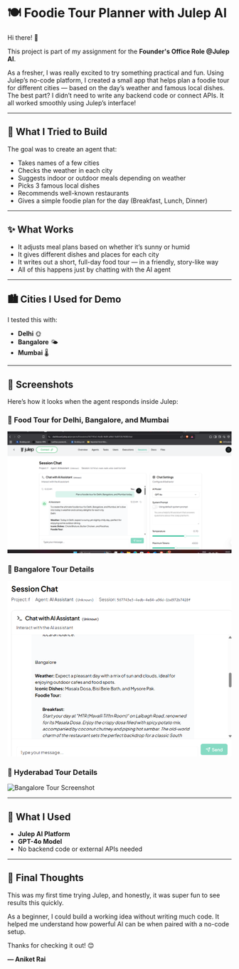 # 🍽️ Foodie Tour Planner with Julep AI

Hi there! 👋

This project is part of my assignment for the **Founder's Office Role @Julep AI**.

As a fresher, I was really excited to try something practical and fun. Using Julep’s no-code platform, I created a small app that helps plan a foodie tour for different cities — based on the day’s weather and famous local dishes. The best part? I didn’t need to write any backend code or connect APIs. It all worked smoothly using Julep’s interface!

---

## 🧠 What I Tried to Build

The goal was to create an agent that:
- Takes names of a few cities
- Checks the weather in each city
- Suggests indoor or outdoor meals depending on weather
- Picks 3 famous local dishes
- Recommends well-known restaurants
- Gives a simple foodie plan for the day (Breakfast, Lunch, Dinner)

---

## ✨ What Works

- It adjusts meal plans based on whether it’s sunny or humid
- It gives different dishes and places for each city
- It writes out a short, full-day food tour — in a friendly, story-like way
- All of this happens just by chatting with the AI agent

---

## 🏙️ Cities I Used for Demo

I tested this with:
- **Delhi** 🌞
- **Bangalore** 🌤️
- **Mumbai** 🌡️

---

## 📸 Screenshots

Here’s how it looks when the agent responds inside Julep:

### 📍 Food Tour for Delhi, Bangalore, and Mumbai  
![Delhi + Chat Screenshot](./{8FCE60DE-5880-4CA8-915E-1CBE7C16D16E}.png)

### 📍 Bangalore Tour Details  
![Bangalore Tour Screenshot](./{29822D6B-8AC3-48ED-A526-F6A884E220A6}.png)

### 📍 Hyderabad Tour Details  
![Bangalore Tour Screenshot](./![image](https://github.com/user-attachments/assets/910fd454-5501-4a5e-a4ea-54c46b68a9b3)
)


---

## 🔧 What I Used

- **Julep AI Platform**
- **GPT-4o Model**
- No backend code or external APIs needed

---

## 🙌 Final Thoughts

This was my first time trying Julep, and honestly, it was super fun to see results this quickly.

As a beginner, I could build a working idea without writing much code. It helped me understand how powerful AI can be when paired with a no-code setup.

Thanks for checking it out! 😊

**— Aniket Rai**
